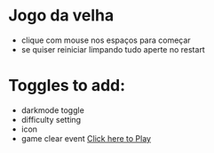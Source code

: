# Jogo da velha
- clique com mouse nos espaços para começar
- se quiser reiniciar limpando tudo aperte no restart

# Toggles to add:
- darkmode toggle
- difficulty setting
- icon
- game clear event
<a href="https://gabriela22204.github.io/"> Click here to Play </a>
